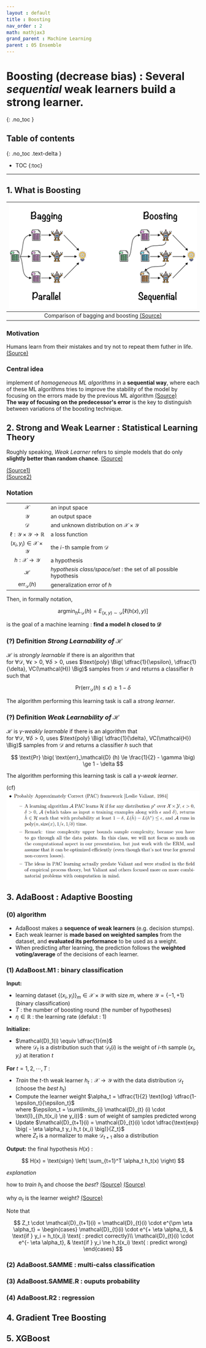 ```yaml
---
layout : default
title : Boosting
nav_order : 2
math: mathjax3
grand_parent : Machine Learning
parent : 05 Ensemble
---
```


# Boosting (decrease bias) : Several *sequential* weak learners build a strong learner.  
{: .no_toc }

## Table of contents
{: .no_toc .text-delta }

- TOC
{:toc}

---

## 1. What is Boosting

|![Comparison of bagging and boosting](/docs/MachineLearning/images/bagging_and_boosting.jpeg)|
|:---:|
|Comparison of bagging and boosting [(Source)](https://towardsdatascience.com/ensemble-learning-bagging-boosting-3098079e5422)|


### Motivation

Humans learn from their mistakes and try not to repeat them futher in life. [(Source)](https://blog.paperspace.com/adaboost-optimizer/)

### Central idea  

implement of *homogeneous ML algorithms* in a **sequential way**, where each of these ML algorithms tries to improve the stability of the model by focusing on the errors made by the previous ML algorithm [(Source)](https://towardsdatascience.com/ensemble-learning-bagging-boosting-3098079e5422)  
**The way of focusing on the predecessor's error** is the key to distinguish between variations of the boosting technique.


## 2. Strong and Weak Learner : Statistical Learning Theory 

Roughly speaking, *Weak Learner* refers to simple models that do only **slightly better than random chance**. [(Source)](https://medium.com/@toprak.mhmt/gradient-boosting-and-weak-learners-1f93726b6fbd)

[(Source1)](https://www.cs.cornell.edu/courses/cs6781/2020sp/lectures/18-adaboost.pdf)  
[(Source2)](https://www.wisdom.weizmann.ac.il/~ethanf/teaching/ItSLT_16/index.html)


### **Notation**

|||  
|:---:|:---|
|$\mathcal{X}$ | an input space |
|$\mathcal{Y}$ | an output space |
|$\mathcal{D}$ | and unknown distribution on $\mathcal{X} \times \mathcal{Y}$ |
|$\ell : \mathcal{Y} \times \mathcal{Y} \rightarrow \mathbb{R}$ | a loss function |
|$(x_i, y_i) \in \mathcal{X} \times \mathcal{Y}$ | the *i*-th sample from $\mathcal{D}$|
|$h : \mathcal{X} \rightarrow \mathcal{Y}$ | a hypothesis | 
|$\mathcal{H}$ | *hypothesis class/space/set* : the set of all possible hypothesis |
|$\text{err}_{\mathcal{D}}(h)$| generalization error of $h$ |

Then, in formally notation, 

$$
\text{arg} \min_h L_{\mathcal{D}}(h) = E_{(x,y) \sim \mathcal{D}} \Big[ \ell \big( h(x), y \big) \Big]
$$

is the goal of a machine learning : **find a model $h$ closed to $\mathcal{D}$**


### (?) **Definition** *Strong Learnability of $\mathcal{H}$*  
$\mathcal{H}$ is *strongly learnable* if there is an algorithm that  
for $\forall \mathcal{D}$, $\forall \epsilon > 0$, $\forall \delta > 0$, uses $\text{poly} \Big( \dfrac{1}{\epsilon}, \dfrac{1}{\delta}, VC(\mathcal{H}) \Big)$ samples from $\mathcal{D}$ and returns a classifier $h$ such that

$$
\text{Pr} \big( \text{err}_\mathcal{D} (h) \le \epsilon \big) \ge 1 - \delta
$$

The algorithm performing this learning task is call a *strong learner*.


### (?) **Definition** *Weak Learnability of $\mathcal{H}$*  
$\mathcal{H}$ is *$\gamma$-weakly learnable* if there is an algorithm that  
for $\forall \mathcal{D}$, $\forall \delta > 0$, uses $\text{poly} \Big( \dfrac{1}{\delta}, VC(\mathcal{H}) \Big)$ samples from $\mathcal{D}$ and returns a classifier $h$ such that

$$
\text{Pr} \big( \text{err}_\mathcal{D} (h) \le \frac{1}{2} - \gamma \big) \ge 1 - \delta
$$

The algorithm performing this learning task is call a *$\gamma$-weak learner*.

(cf)  
![PAC](/docs/MachineLearning/images/PAC.PNG)


## 3. AdaBoost : **Ada**ptive **Boost**ing

### (0) algorithm  
- AdaBoost makes a **sequence of weak learners** (e.g. decision stumps).  
- Each weak learner is **made based on weighted samples** from the dataset, and **evaluated its performance** to be used as a weight.
- When predicting after learning, the prediction follows the **weighted voting/average** of the decisions of each learner.


### (1) AdaBoost.M1 : binary classification

**Input:**  
- learning dataset $\lbrace (x_i, y_i) \rbrace_m \in \mathcal{X} \times \mathcal{Y}$ with size $m$, where $\mathcal{Y} = \lbrace -1, +1 \rbrace$ (binary classification)  
- $T$ : the number of boosting round (the number of hypotheses)  
- $\eta \in \mathbb{R}$ : the learning rate (defalut : $1$)

**Initialize:**
- $\mathcal{D}_1(i) \equiv \dfrac{1}{m}$  
where $\mathcal{D}_t$ is a distribution such that $\mathcal{D}_t(i)$ is the weight of *i*-th sample $(x_i, y_i)$ at iteration $t$

**For** $t = 1, 2, \cdots, T$ :
- *Train* the $t$-th weak learner $h_t : \mathcal{X} \rightarrow \mathcal{Y}$ with the data distribution $\mathcal{D}_t$  
(choose the *best* $h_t$)
- Compute the learner weight $\alpha_t = \dfrac{1}{2} \text{log} \dfrac{1- \epsilon_t}{\epsilon_t}$  
where $\epsilon_t = \sum\limits_{i} \mathcal{D}_{t} (i) \cdot \text{I}_{(h_t(x_i) \ne y_i)}$ : sum of weight of samples predicted wrong
- Update $\mathcal{D}_{t+1}(i) = \mathcal{D}_{t}(i) \cdot \dfrac{\text{exp} \big( - \eta \alpha_t y_i h_t (x_i) \big)}{Z_t}$  
where $Z_t$ is a normalizer to make $\mathcal{D}_{t+1}$ also a distribution  

**Output:** the final hypothesis $H(x)$ :

$$
H(x) = \text{sign} \left( \sum_{t=1}^T \alpha_t h_t(x) \right)
$$

*explanation*

how to *train* $h_t$ and choose the *best*? [(Source)](https://stats.stackexchange.com/questions/7813/adjusting-sample-weights-in-adaboost#answer-7877) [(Source)](https://stackoverflow.com/questions/18054125/how-to-use-weight-when-training-a-weak-learner-for-adaboost#answer-18087693)  

why $\alpha_t$ is the learner weight? [(Source)](https://ko.wikipedia.org/wiki/에이다부스트#.EC.9C.A0.EB.8F.84_.EA.B3.BC.EC.A0.95)

Note that

$$
Z_t \cdot \mathcal{D}_{t+1}(i) = \mathcal{D}_{t}(i) \cdot e^{\pm \eta \alpha_t} = 
\begin{cases}
    \mathcal{D}_{t}(i) \cdot e^{+ \eta \alpha_t}, & \text{if } y_i = h_t(x_i) \text{ : predict correctly}\\
    \mathcal{D}_{t}(i) \cdot e^{- \eta \alpha_t}, & \text{if } y_i \ne h_t(x_i) \text{ : predict wrong}
\end{cases}
$$

### (2) AdaBoost.SAMME : multi-calss classification

### (3) AdaBoost.SAMME.R : ouputs probability

### (4) AdaBoost.R2 : regression


## 4. Gradient Tree Boosting


## 5. XGBoost
